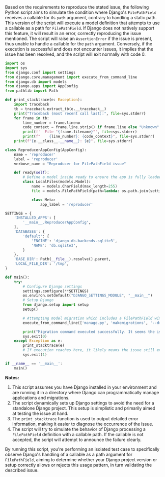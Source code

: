 Based on the requirements to reproduce the stated issue, the following Python script aims to simulate the condition where Django's `FilePathField` receives a callable for its `path` argument, contrary to handling a static path. This version of the script will execute a model definition that attempts to use a callable as a path for `FilePathField`. If Django does not natively support this feature, it will result in an error, correctly reproducing the issue mentioned. The script will raise an `AssertionError` if the issue is present, thus unable to handle a callable for the `path` argument. Conversely, if the execution is successful and does not encounter issues, it implies that the issue has been resolved, and the script will exit normally with code 0.

```python
import os
import sys
from django.conf import settings
from django.core.management import execute_from_command_line
from django.db import models
from django.apps import AppConfig
from pathlib import Path

def print_stacktrace(e: Exception):
    import traceback
    tb = traceback.extract_tb(e.__traceback__)
    print("Traceback (most recent call last):", file=sys.stderr)
    for frame in tb:
        line_number = frame.lineno
        code_context = frame.line.strip() if frame.line else "Unknown"
        print(f'  File "{frame.filename}"', file=sys.stderr)
        print(f"    {line_number}: {code_context}", file=sys.stderr)
    print(f"{e.__class__.__name__}: {e}", file=sys.stderr)

class ReproducerAppConfig(AppConfig):
    name = 'reproducer'
    label = 'reproducer'
    verbose_name = "Reproducer for FilePathField issue"

    def ready(self):
        # Define a model inside ready to ensure the app is fully loaded before model creation
        class LocalFiles(models.Model):
            name = models.CharField(max_length=255)
            file = models.FilePathField(path=lambda: os.path.join(settings.LOCAL_FILE_DIR, 'example_dir'))

            class Meta:
                app_label = 'reproducer'

SETTINGS = {
    'INSTALLED_APPS': [
        '__main__.ReproducerAppConfig',
    ],
    'DATABASES': {
        'default': {
            'ENGINE': 'django.db.backends.sqlite3',
            'NAME': 'db.sqlite3',
        }
    },
    'BASE_DIR': Path(__file__).resolve().parent,
    'LOCAL_FILE_DIR': '/tmp',
}

def main():
    try:
        # Configure Django settings
        settings.configure(**SETTINGS)
        os.environ.setdefault("DJANGO_SETTINGS_MODULE", "__main__")
        # Setup Django
        from django.setup import setup
        setup()

        # Attempting model migration which includes a FilePathField with a callable as the path argument
        execute_from_command_line(['manage.py', 'makemigrations', '--dry-run', '--verbosity', '3'])

        print("Migration command executed successfully. It seems the issue is fixed.")
        sys.exit(0)
    except Exception as e:
        print_stacktrace(e)
        # If execution reaches here, it likely means the issue still exists or another error occurred
        sys.exit(1)

if __name__ == '__main__':
    main()
```

**Notes:**

1. This script assumes you have Django installed in your environment and are running it in a directory where Django can programmatically manage applications and migrations.
2. The script dynamically sets up Django settings to avoid the need for a standalone Django project. This setup is simplistic and primarily aimed at testing the issue at hand.
3. The `print_stacktrace` function is used to output detailed error information, making it easier to diagnose the occurrence of the issue.
4. The script will try to simulate the behavior of Django processing a `FilePathField` definition with a callable path. If the callable is not accepted, the script will attempt to announce the failure clearly.

By running this script, you're performing an isolated test case to specifically observe Django's handling of a callable as a path argument for `FilePathField`, aiming to determine whether your Django project version or setup correctly allows or rejects this usage pattern, in turn validating the described issue.